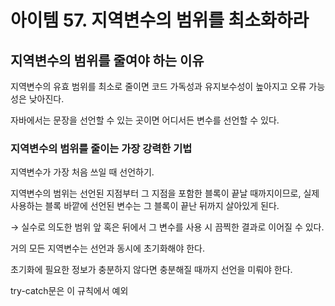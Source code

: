 # 아이템 57. 지역변수의 범위를 최소화하라

## 지역변수의 범위를 줄여야 하는 이유

지역변수의 유효 범위를 최소로 줄이면 코드 가독성과 유지보수성이 높아지고 오류 가능성은 낮아진다.

자바에서는 문장을 선언할 수 있는 곳이면 어디서든 변수를 선언할 수 있다.

### 지역변수의 범위를 줄이는 가장 강력한 기법

지역변수가 가장 처음 쓰일 때 선언하기.

지역변수의 범위는 선언된 지점부터 그 지점을 포함한 블록이 끝날 때까지이므로, 실제 사용하는 블록 바깥에 선언된 변수는 그 블록이 끝난 뒤까지 살아있게 된다.

→ 실수로 의도한 범위 앞 혹은 뒤에서 그 변수를 사용 시 끔찍한 결과로 이어질 수 있다.

거의 모든 지역변수는 선언과 동시에 초기화해야 한다.

초기화에 필요한 정보가 충분하지 않다면 충분해질 때까지 선언을 미뤄야 한다.

try-catch문은 이 규칙에서 예외
